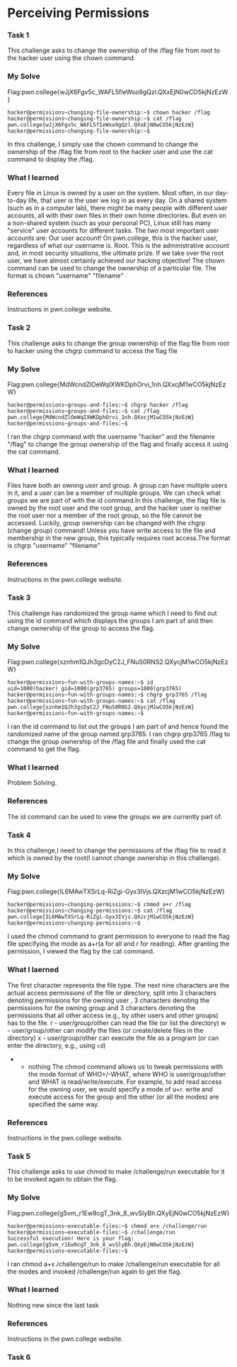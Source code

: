 # Perceiving Permissions
### Task 1
This challenge asks to change the ownership of the /flag file from root to the hacker user using the chown command.
### My Solve
Flag:pwn.college{wJjX6Fgv5c_WAFL5fIeWso9gQzl.QXxEjN0wCO5kjNzEzW}
```
hacker@permissions~changing-file-ownership:~$ chown hacker /flag
hacker@permissions~changing-file-ownership:~$ cat /flag
pwn.college{wJjX6Fgv5c_WAFL5fIeWso9gQzl.QXxEjN0wCO5kjNzEzW}
hacker@permissions~changing-file-ownership:~$
```
In this challenge, I simply use the chown command to change the ownership of the /flag file from root to the hacker user and use the cat command to display the /flag.
### What I learned
Every file in Linux is owned by a user on the system. Most often, in our day-to-day life, that user is the user we log in as every day.
On a shared system (such as in a computer lab), there might be many people with different user accounts, all with their own files in their own home directories.
But even on a non-shared system (such as your personal PC), Linux still has many "service" user accounts for different tasks.
The two most important user accounts are:
Our user account! On pwn.college, this is the hacker user, regardless of what our username is.
Root. This is the administrative account and, in most security situations, the ultimate prize. 
If we take over the root user, we have  almost certainly achieved our hacking objective!
The chown command can be used to change the ownership of a particular file. The format is chown "username" "filename"
### References
Instructions in pwn.college website.


### Task 2
This challenge asks to change the group ownership of the flag file from root to hacker using the chgrp command to access the flag file
### My Solve
Flag:pwn.college{MdWcndZlOeWqIXWKDphOrvi_1nh.QXxcjM1wCO5kjNzEzW}
```
hacker@permissions~groups-and-files:~$ chgrp hacker /flag
hacker@permissions~groups-and-files:~$ cat /flag
pwn.college{MdWcndZlOeWqIXWKDphOrvi_1nh.QXxcjM1wCO5kjNzEzW}
hacker@permissions~groups-and-files:~$
```
I ran the chgrp command with the username "hacker" and the filename "/flag" to change the group ownership of the flag and finally access it using the cat command.
### What I learned
Files have both an owning user and group. A group can have multiple users in it, and a user can be a member of multiple groups.
We can check what groups we are part of with the id command.In this challenge, the flag file is owned by the root user and the root group, and the hacker user
is neither the root user nor a member of the root group, so the file cannot be accessed. Luckily, group ownership can be changed with the chgrp (change group) command! 
Unless you have write access to the file and membership in the new group, this typically requires root access.The format is chgrp "username" "filename"
### References
Instructions in the pwn.college website.


### Task 3
This challenge has randomized the group name which I need to find out using the id command which displays the groups I am part of and then change ownership of the
group to access the flag.
### My Solve
Flag:pwn.college{sznhm1QJh3gcDyC2J_FNuS0RNS2.QXycjM1wCO5kjNzEzW}
```
hacker@permissions~fun-with-groups-names:~$ id
uid=1000(hacker) gid=1000(grp3765) groups=1000(grp3765)
hacker@permissions~fun-with-groups-names:~$ chgrp grp3765 /flag
hacker@permissions~fun-with-groups-names:~$ cat /flag
pwn.college{sznhm1QJh3gcDyC2J_FNuS0RNS2.QXycjM1wCO5kjNzEzW}
hacker@permissions~fun-with-groups-names:~$
```
I ran the id command to list out the groups I am part of and hence found the randomized name of the group named grp3765. I ran chgrp grp3765 /flag to change the
group ownership of the /flag file and finally used the cat command to get the flag.
### What I learned
Problem Solving.
### References
The id command can be used to view the groups we are currently part of.


### Task 4
In this challenge,I need to change the permissions of the /flag file to read it which is owned by the root(I cannot change ownership in this challenge).
### My Solve
Flag:pwn.college{IL6MAwTXSrLq-RiZgi-Gyx3IVjs.QXzcjM1wCO5kjNzEzW}
```
hacker@permissions~changing-permissions:~$ chmod a+r /flag
hacker@permissions~changing-permissions:~$ cat /flag
pwn.college{IL6MAwTXSrLq-RiZgi-Gyx3IVjs.QXzcjM1wCO5kjNzEzW}
hacker@permissions~changing-permissions:~$
```
I used the chmod command to grant permission to everyone to read the flag file specifying the mode as a+r(a for all and r for reading). After granting the permission,
I viewed the flag by the cat command.
### What I laerned
The first character represents the file type. The next nine characters are the actual access permissions of the file or directory, 
split into 3 characters denoting permissions for the owning user , 3 characters denoting the permissions for 
the owning group and 3 characters denoting the permissions that all other access (e.g., by other users and other groups) has to the file.
r - user/group/other can read the file (or list the directory)
w - user/group/other can modify the files (or create/delete files in the directory)
x - user/group/other can execute the file as a program (or can enter the directory, e.g., using `cd`)
- - nothing
 The chmod command allows us to tweak permissions with the mode format of WHO+/-WHAT, where WHO is user/group/other and WHAT is read/write/execute.
For example, to add read access for the owning user,
we would specify a mode of u+r. write and execute access for the group and the other (or all the modes) are specified the same way.
### References
Instructions in the pwn.college website.


### Task 5
This challenge asks to use chmod to make /challenge/run executable for it to be invoked again to obtain the flag.
### My Solve
Flag:pwn.college{g5vm_r1Ew9cgT_3nk_8_wvSlyBh.QXyEjN0wCO5kjNzEzW}
```
hacker@permissions~executable-files:~$ chmod a+x /challenge/run
hacker@permissions~executable-files:~$ /challenge/run
Successful execution! Here is your flag:
pwn.college{g5vm_r1Ew9cgT_3nk_8_wvSlyBh.QXyEjN0wCO5kjNzEzW}
hacker@permissions~executable-files:~$
```
I ran chmod a+x /challenge/run to make /challenge/run executable for all the modes and invoked /challenge/run again to get the flag.
### What I learned
Nothing new since the last task
### References
Instructions in the pwn.college website.


### Task 6
